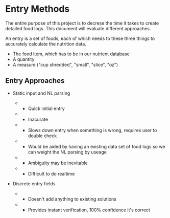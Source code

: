 # Entry Methods

The entire purpose of this project is to decrese the time it takes to create detailed food logs. 
This document will evaluate different approaches. 

An entry is a set of foods, each of which needs to these three things to accurately calculate the nutrition data. 

- The food item, which has to be in our nutrient database
- A quantity
- A measure ("cup shredded", "small", "slice", "oz")

## Entry Approaches

- Static input and NL parsing
  - + Quick initial entry
  - - Inacurate
  - - Slows down entry when something is wrong, requires user to double check
  - + Would be aided by having an existing data set of food logs so we can weight the NL parsing by useage
  - - Ambiguity may be inevitable
  - - Difficult to do realtime
  
- Discrete entry fields 
  - - Doesn't add anything to existing solutions
  - + Provides instant verification, 100% confidence it's correct
